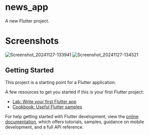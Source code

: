 # news_app

A new Flutter project.

# Screenshots
![Screenshot_20241127-133941](https://github.com/user-attachments/assets/c1e34440-bb5f-4b7a-931e-19dfb555bf20) ![Screenshot_20241127-134521](https://github.com/user-attachments/assets/0c04bc90-c36c-48b8-9cc1-9247de47000a)

## Getting Started

This project is a starting point for a Flutter application.

A few resources to get you started if this is your first Flutter project:

- [Lab: Write your first Flutter app](https://docs.flutter.dev/get-started/codelab)
- [Cookbook: Useful Flutter samples](https://docs.flutter.dev/cookbook)

For help getting started with Flutter development, view the
[online documentation](https://docs.flutter.dev/), which offers tutorials,
samples, guidance on mobile development, and a full API reference.
